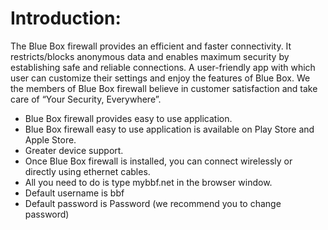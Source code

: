<h1 text-align="center">Introduction:</h1>

<p>The Blue Box firewall provides an efficient and faster connectivity. It restricts/blocks anonymous data and enables maximum security by establishing safe and reliable connections. A user-friendly app with which user can customize their settings and enjoy the features of Blue Box. We the members of Blue Box firewall believe in customer satisfaction and take care of “Your Security, Everywhere”. </p>
<ul>
  <li>Blue Box firewall provides easy to use application.</li>
  <li>Blue Box firewall easy to use application is available on Play Store and Apple Store.</li>
  <li>Greater device support.</li>
  <li>Once Blue Box firewall is installed, you can connect wirelessly or directly using ethernet cables.</li>
  <li>All you need to do is type mybbf.net in the browser window.</li>
  <li>Default username is bbf</li>
  <li>Default password is Password (we recommend you to change password)</li>
</ul>
